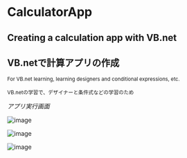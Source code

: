 # CalculatorApp

## Creating a calculation app with VB.net
## VB.netで計算アプリの作成

<sub> For VB.net learning, learning designers and conditional expressions, etc. </sub>

<sub> VB.netの学習で、デザイナーと条件式などの学習のため </sub>

*アプリ実行画面*

![image](https://github.com/ryoohtani/calculator-stady-vb/assets/139527783/8337c053-25e3-45a3-be7a-bfa68731a0d2)

![image](https://github.com/ryoohtani/calculator-stady-vb/assets/139527783/64176411-f652-4ce3-a3ee-93830fe2b919)

![image](https://github.com/ryoohtani/calculator-stady-vb/assets/139527783/3f0d8345-e328-44a5-b0ba-e908d81c3567)
